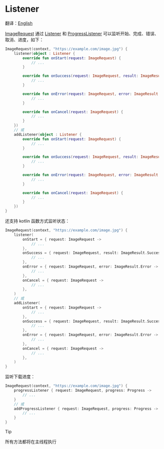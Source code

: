 # Listener

[//]: # (TODO)

翻译：[English](listener.md)

[ImageRequest] 通过 [Listener] 和 [ProgressListener] 可以监听开始、完成、错误、取消、进度，如下：

```kotlin
ImageRequest(context, "https://example.com/image.jpg") {
    listener(object : Listener {
        override fun onStart(request: ImageRequest) {
            // ...
        }

        override fun onSuccess(request: ImageRequest, result: ImageResult.Success) {
            // ...
        }

        override fun onError(request: ImageRequest, error: ImageResult.Error) {
            // ...
        }

        override fun onCancel(request: ImageRequest) {
            // ...
        }
    })
    // 或 
    addListener(object : Listener {
        override fun onStart(request: ImageRequest) {
            // ...
        }

        override fun onSuccess(request: ImageRequest, result: ImageResult.Success) {
            // ...
        }

        override fun onError(request: ImageRequest, error: ImageResult.Error) {
            // ...
        }

        override fun onCancel(request: ImageRequest) {
            // ...
        }
    })
}
```

还支持 kotlin 函数方式监听状态：

```kotlin
ImageRequest(context, "https://example.com/image.jpg") {
    listener(
        onStart = { request: ImageRequest ->
            // ...
        },
        onSuccess = { request: ImageRequest, result: ImageResult.Success ->
            // ...
        },
        onError = { request: ImageRequest, error: ImageResult.Error ->
            // ...
        },
        onCancel = { request: ImageRequest ->
            // ...
        },
    )
    // 或 
    addListener(
        onStart = { request: ImageRequest ->
            // ...
        },
        onSuccess = { request: ImageRequest, result: ImageResult.Success ->
            // ...
        },
        onError = { request: ImageRequest, error: ImageResult.Error ->
            // ...
        },
        onCancel = { request: ImageRequest ->
            // ...
        },
    )
}
```

监听下载进度：

```kotlin
ImageRequest(context, "https://example.com/image.jpg") {
    progressListener { request: ImageRequest, progress: Progress ->
        // ...
    }
    // 或 
    addProgressListener { request: ImageRequest, progress: Progress ->
        // ...
    }
}
```

> [!TIP]
> 所有方法都将在主线程执行


[ImageRequest]: ../../sketch-core/src/commonMain/kotlin/com/github/panpf/sketch/request/ImageRequest.kt

[Listener]: ../../sketch-core/src/commonMain/kotlin/com/github/panpf/sketch/request/Listener.kt

[ProgressListener]: ../../sketch-core/src/commonMain/kotlin/com/github/panpf/sketch/request/ProgressListener.kt